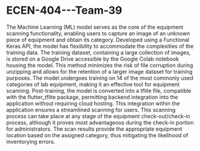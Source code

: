 # ECEN-404---Team-39
The Machine Learning (ML) model serves as the core of the equipment scanning functionality, enabling users to capture an image of an unknown piece of equipment and obtain its category. Developed using a Functional Keras API, the model has flexibility to accommodate the complexities of the training data. The training dataset, containing a large collection of images, is stored on a Google Drive accessible by the Google Colab notebook housing the model. This method minimizes the risk of file corruption during unzipping and allows for the retention of a larger image dataset for training purposes.
The model undergoes training on 14 of the most commonly used categories of lab equipment, making it an effective tool for equipment scanning. Post-training, the model is converted into a tflite file, compatible with the flutter_tflite package, permitting backend integration into the application without requiring cloud hosting. This integration within the application ensures a streamlined scanning for users.
This scanning process can take place at any stage of the equipment check-out/check-in process, although it proves most advantageous during the check-in portion for administrators. The scan results provide the appropriate equipment location based on the assigned category, thus mitigating the likelihood of inventorying errors.

